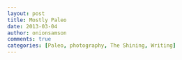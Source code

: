 ```yaml
---
layout: post
title: Mostly Paleo
date: 2013-03-04
author: onionsamson
comments: true
categories: [Paleo, photography, The Shining, Writing]
---
```

<div class="
          image-block-outer-wrapper
          layout-caption-below
          design-layout-inline
          
          
          
        ">

      

      
        <figure class="
              sqs-block-image-figure
              intrinsic
            " style="max-width:100%;">
          
        
        

        
          
            
              <span class="v6-visually-hidden">View fullsize</span>
              
          <div style="padding-bottom:133.33334350586%;" class="
                image-block-wrapper
                
          
        
                
              ">
            <img src="http://onionsamson.files.wordpress.com/2013/03/9e11a-iphone-20130304173015-0.jpg" alt="Transient" /><img class="thumb-image" alt="Transient" />
          </div>
        
            
          
        

        
      
        </figure>
      

    </div>
